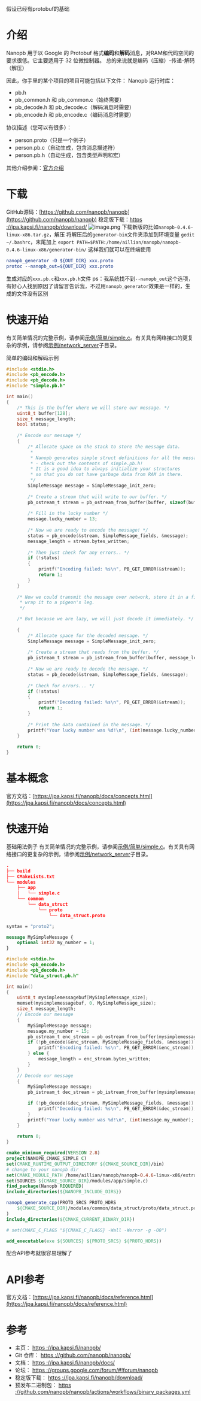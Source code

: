 假设已经有protobuf的基础
# 介绍
Nanopb 用于以 Google 的 Protobuf 格式**编码**和**解码**消息，对RAM和代码空间的要求很低。它主要适用于 32 位微控制器。
总的来说就是编码（压缩）-传递-解码（解压）

因此，你手里的某个项目的项目可能包括以下文件：
Nanopb 运行时库：

- pb.h
- pb_common.h 和 pb_common.c（始终需要）
- pb_decode.h 和 pb_decode.c（解码消息时需要）
- pb_encode.h 和 pb_encode.c（编码消息时需要）

协议描述（您可以有很多）：

- person.proto（只是一个例子）
- person.pb.c（自动生成，包含消息描述符）
- person.pb.h（自动生成，包含类型声明和宏）

其他介绍参阅：[官方介绍](https://jpa.kapsi.fi/nanopb/docs/index.html)
# 下载
GitHub源码：[https://github.com/nanopb/nanopb](https://github.com/nanopb/nanopb)
稳定版下载：[https ://jpa.kapsi.fi/nanopb/download/](https://jpa.kapsi.fi/nanopb/download/)
![image.png](https://cdn.nlark.com/yuque/0/2022/png/1595228/1659927086373-c4a9951a-8388-408c-aeb4-9acb7f7413d0.png#clientId=u976b8d59-fd3e-4&crop=0&crop=0&crop=1&crop=1&from=paste&height=598&id=u8973bf5b&margin=%5Bobject%20Object%5D&name=image.png&originHeight=598&originWidth=922&originalType=binary&ratio=1&rotation=0&showTitle=false&size=73794&status=done&style=none&taskId=u26a70f58-9280-46e9-906c-cd7f6051d89&title=&width=922)
下载新版的比如`nanopb-0.4.6-linux-x86.tar.gz`，解压
将解压后的`generator-bin`文件夹添加到环境变量
`gedit ~/.bashrc`，末尾加上
`export PATH=$PATH:/home/aillian/nanopb/nanopb-0.4.6-linux-x86/generator-bin/`
这样我们就可以在终端使用
```cmake
nanopb_generator -D ${OUT_DIR} xxx.proto
protoc --nanopb_out=${OUT_DIR} xxx.proto
```
生成对应的`xxx.pb.c`和`xxx.pb.h`文件
ps：我系统找不到`--nanopb_out`这个选项，有好心人找到原因了请留言告诉我，不过用`nanopb_generator`效果是一样的，生成的文件没有区别
# 快速开始
有关简单情况的完整示例，请参阅[示例/简单/simple.c](https://github.com/nanopb/nanopb/blob/master/examples/simple/simple.c)。有关具有网络接口的更复杂的示例，请参阅[示例/network_server](https://github.com/nanopb/nanopb/tree/master/examples/network_server)子目录。

简单的编码和解码示例
```c
#include <stdio.h>
#include <pb_encode.h>
#include <pb_decode.h>
#include "simple.pb.h"

int main()
{
    /* This is the buffer where we will store our message. */
    uint8_t buffer[128];
    size_t message_length;
    bool status;
    
    /* Encode our message */
    {
        /* Allocate space on the stack to store the message data.
         *
         * Nanopb generates simple struct definitions for all the messages.
         * - check out the contents of simple.pb.h!
         * It is a good idea to always initialize your structures
         * so that you do not have garbage data from RAM in there.
         */
        SimpleMessage message = SimpleMessage_init_zero;
        
        /* Create a stream that will write to our buffer. */
        pb_ostream_t stream = pb_ostream_from_buffer(buffer, sizeof(buffer));
        
        /* Fill in the lucky number */
        message.lucky_number = 13;
        
        /* Now we are ready to encode the message! */
        status = pb_encode(&stream, SimpleMessage_fields, &message);
        message_length = stream.bytes_written;
        
        /* Then just check for any errors.. */
        if (!status)
        {
            printf("Encoding failed: %s\n", PB_GET_ERROR(&stream));
            return 1;
        }
    }
    
    /* Now we could transmit the message over network, store it in a file or
     * wrap it to a pigeon's leg.
     */

    /* But because we are lazy, we will just decode it immediately. */
    
    {
        /* Allocate space for the decoded message. */
        SimpleMessage message = SimpleMessage_init_zero;
        
        /* Create a stream that reads from the buffer. */
        pb_istream_t stream = pb_istream_from_buffer(buffer, message_length);
        
        /* Now we are ready to decode the message. */
        status = pb_decode(&stream, SimpleMessage_fields, &message);
        
        /* Check for errors... */
        if (!status)
        {
            printf("Decoding failed: %s\n", PB_GET_ERROR(&stream));
            return 1;
        }
        
        /* Print the data contained in the message. */
        printf("Your lucky number was %d!\n", (int)message.lucky_number);
    }
    
    return 0;
}
```
# 基本概念
官方文档：[https://jpa.kapsi.fi/nanopb/docs/concepts.html](https://jpa.kapsi.fi/nanopb/docs/concepts.html)
# 快速开始
基础用法例子
有关简单情况的完整示例，请参阅[示例/简单/simple.c](https://github.com/nanopb/nanopb/blob/master/examples/simple/simple.c)。有关具有网络接口的更复杂的示例，请参阅[示例/network_server](https://github.com/nanopb/nanopb/tree/master/examples/network_server)子目录。
```cmake
.
├── build
├── CMakeLists.txt
└── modules
    ├── app
    │   └── simple.c
    └── common
        └── data_struct
            └── proto
                └── data_struct.proto

```
```protobuf
syntax = "proto2";

message MySimpleMessage {
    optional int32 my_number = 1;
}
```
```c
#include <stdio.h>
#include <pb_encode.h>
#include <pb_decode.h>
#include "data_struct.pb.h"

int main()
{
    uint8_t mysimplemessagebuf[MySimpleMessage_size];
    memset(mysimplemessagebuf, 0, MySimpleMessage_size);
    size_t message_length;
    // Encode our message 
    {
        MySimpleMessage message;
        message.my_number = 15;
        pb_ostream_t enc_stream = pb_ostream_from_buffer(mysimplemessagebuf, MySimpleMessage_size);
        if (!pb_encode(&enc_stream, MySimpleMessage_fields, &message)) {
            printf("Encoding failed: %s\n", PB_GET_ERROR(&enc_stream));
        } else {
            message_length = enc_stream.bytes_written;
        }
    }
    // Decode our message 
    {
        MySimpleMessage message;
        pb_istream_t dec_stream = pb_istream_from_buffer(mysimplemessagebuf, message_length);

        if (!pb_decode(&dec_stream, MySimpleMessage_fields, &message)) {
            printf("Decoding failed: %s\n", PB_GET_ERROR(&dec_stream));
        }
        printf("Your lucky number was %d!\n", (int)message.my_number);
    }
    
    return 0;
}
```
```cmake
cmake_minimum_required(VERSION 2.8)
project(NANOPB_CMAKE_SIMPLE C)
set(CMAKE_RUNTIME_OUTPUT_DIRECTORY ${CMAKE_SOURCE_DIR}/bin)
# change to your nanopb dir
set(CMAKE_MODULE_PATH /home/aillian/nanopb/nanopb-0.4.6-linux-x86/extra)
set(SOURCES ${CMAKE_SOURCE_DIR}/modules/app/simple.c)
find_package(Nanopb REQUIRED)
include_directories(${NANOPB_INCLUDE_DIRS})

nanopb_generate_cpp(PROTO_SRCS PROTO_HDRS
    ${CMAKE_SOURCE_DIR}/modules/common/data_struct/proto/data_struct.proto
)
include_directories(${CMAKE_CURRENT_BINARY_DIR})

# set(CMAKE_C_FLAGS "${CMAKE_C_FLAGS} -Wall -Werror -g -O0")

add_executable(exe ${SOURCES} ${PROTO_SRCS} ${PROTO_HDRS})

```
配合API参考就很容易理解了
# API参考
官方文档：[https://jpa.kapsi.fi/nanopb/docs/reference.html](https://jpa.kapsi.fi/nanopb/docs/reference.html)



# 参考

- 主页： [https ://jpa.kapsi.fi/nanopb/](https://jpa.kapsi.fi/nanopb/)
- Git 仓库： [https ://github.com/nanopb/nanopb/](https://github.com/nanopb/nanopb/)
- 文档： [https ://jpa.kapsi.fi/nanopb/docs/](https://jpa.kapsi.fi/nanopb/docs/)
- 论坛： [https ://groups.google.com/forum/#!forum/nanopb](https://groups.google.com/forum/#!forum/nanopb)
- 稳定版下载： [https ://jpa.kapsi.fi/nanopb/download/](https://jpa.kapsi.fi/nanopb/download/)
- 预发布二进制包： [https ://github.com/nanopb/nanopb/actions/workflows/binary_packages.yml](https://github.com/nanopb/nanopb/actions/workflows/binary_packages.yml)

